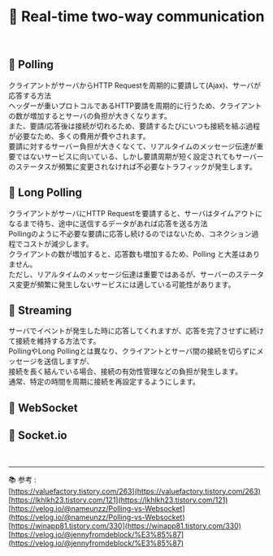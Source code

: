 # 🔑 Real-time two-way communication

<br>

## 📌 Polling

クライアントがサーバからHTTP Requestを周期的に要請して(Ajax)、サーバが応答する方法<br>
ヘッダーが重いプロトコルであるHTTP要請を周期的に行うため、クライアントの数が増加するとサーバの負担が大きくなります。<br>
また、要請/応答後は接続が切れるため、要請するたびにいつも接続を結ぶ過程が必要なため、多くの費用が費やされます。<br>
要請に対するサーバー負担が大きくなくて、リアルタイムのメッセージ伝達が重要ではないサービスに向いている、しかし要請周期が短く設定されてもサーバーのステータスが頻繁に変更されなければ不必要なトラフィックが発生します。

## 📌 Long Polling

クライアントがサーバにHTTP Requestを要請すると、サーバはタイムアウトになるまで待ち、途中に送信するデータがあれば応答を送る方法<br>
Pollingのように不必要な要請に応答し続けるのではないため、コネクション過程でコストが減少します。<br>
クライアントの数が増加すると、応答数も増加するため、Polling と大差はありません。<br>
ただし、リアルタイムのメッセージ伝達は重要ではあるが、サーバーのステータス変更が頻繁に発生しないサービスには適している可能性があります。

## 📌 Streaming

サーバでイベントが発生した時に応答してくれますが、応答を完了させずに続けて接続を維持する方法です。<br>
PollingやLong Pollingとは異なり、クライアントとサーバ間の接続を切らずにメッセージを送信しますが、<br>
接続を長く結んでいる場合、接続の有効性管理などの負担が発生します。<br>
通常、特定の時間を周期に接続を再設定するようにします。

## 📌 WebSocket

## 📌 Socket.io

<br>

---

📚 参考 : <br>
[https://valuefactory.tistory.com/263](https://valuefactory.tistory.com/263)
<br>
[https://lkhlkh23.tistory.com/121](https://lkhlkh23.tistory.com/121)
<br>
[https://velog.io/@nameunzz/Polling-vs-Websocket](https://velog.io/@nameunzz/Polling-vs-Websocket)
<br>
[https://winapp81.tistory.com/330](https://winapp81.tistory.com/330)
<br>
[https://velog.io/@jennyfromdeblock/%E3%85%87](https://velog.io/@jennyfromdeblock/%E3%85%87)